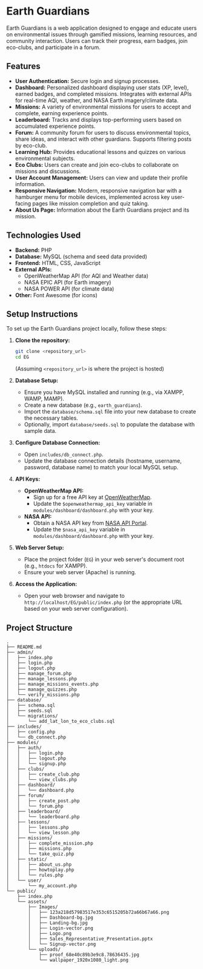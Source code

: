 # Earth Guardians

Earth Guardians is a web application designed to engage and educate users on environmental issues through gamified missions, learning resources, and community interaction. Users can track their progress, earn badges, join eco-clubs, and participate in a forum.

## Features

*   **User Authentication:** Secure login and signup processes.
*   **Dashboard:** Personalized dashboard displaying user stats (XP, level), earned badges, and completed missions. Integrates with external APIs for real-time AQI, weather, and NASA Earth imagery/climate data.
*   **Missions:** A variety of environmental missions for users to accept and complete, earning experience points.
*   **Leaderboard:** Tracks and displays top-performing users based on accumulated experience points.
*   **Forum:** A community forum for users to discuss environmental topics, share ideas, and interact with other guardians. Supports filtering posts by eco-club.
*   **Learning Hub:** Provides educational lessons and quizzes on various environmental subjects.
*   **Eco Clubs:** Users can create and join eco-clubs to collaborate on missions and discussions.
*   **User Account Management:** Users can view and update their profile information.
*   **Responsive Navigation:** Modern, responsive navigation bar with a hamburger menu for mobile devices, implemented across key user-facing pages like mission completion and quiz taking.
*   **About Us Page:** Information about the Earth Guardians project and its mission.

## Technologies Used

*   **Backend:** PHP
*   **Database:** MySQL (schema and seed data provided)
*   **Frontend:** HTML, CSS, JavaScript
*   **External APIs:**
    *   OpenWeatherMap API (for AQI and Weather data)
    *   NASA EPIC API (for Earth imagery)
    *   NASA POWER API (for climate data)
*   **Other:** Font Awesome (for icons)

## Setup Instructions

To set up the Earth Guardians project locally, follow these steps:

1.  **Clone the repository:**
    ```bash
    git clone <repository_url>
    cd EG
    ```
    (Assuming `<repository_url>` is where the project is hosted)

2.  **Database Setup:**
    *   Ensure you have MySQL installed and running (e.g., via XAMPP, WAMP, MAMP).
    *   Create a new database (e.g., `earth_guardians`).
    *   Import the `database/schema.sql` file into your new database to create the necessary tables.
    *   Optionally, import `database/seeds.sql` to populate the database with sample data.

3.  **Configure Database Connection:**
    *   Open `includes/db_connect.php`.
    *   Update the database connection details (hostname, username, password, database name) to match your local MySQL setup.

4.  **API Keys:**
    *   **OpenWeatherMap API:**
        *   Sign up for a free API key at [OpenWeatherMap](https://openweathermap.org/api).
        *   Update the `$openweathermap_api_key` variable in `modules/dashboard/dashboard.php` with your key.
    *   **NASA API:**
        *   Obtain a NASA API key from [NASA API Portal](https://api.nasa.gov/).
        *   Update the `$nasa_api_key` variable in `modules/dashboard/dashboard.php` with your key.

5.  **Web Server Setup:**
    *   Place the project folder (`EG`) in your web server's document root (e.g., `htdocs` for XAMPP).
    *   Ensure your web server (Apache) is running.

6.  **Access the Application:**
    *   Open your web browser and navigate to `http://localhost/EG/public/index.php` (or the appropriate URL based on your web server configuration).

## Project Structure

```
.
├── README.md
├── admin/
│   ├── index.php
│   ├── login.php
│   ├── logout.php
│   ├── manage_forum.php
│   ├── manage_lessons.php
│   ├── manage_missions_events.php
│   ├── manage_quizzes.php
│   └── verify_missions.php
├── database/
│   ├── schema.sql
│   ├── seeds.sql
│   └── migrations/
│       └── add_lat_lon_to_eco_clubs.sql
├── includes/
│   ├── config.php
│   └── db_connect.php
├── modules/
│   ├── auth/
│   │   ├── login.php
│   │   ├── logout.php
│   │   └── signup.php
│   ├── clubs/
│   │   ├── create_club.php
│   │   └── view_clubs.php
│   ├── dashboard/
│   │   └── dashboard.php
│   ├── forum/
│   │   ├── create_post.php
│   │   └── forum.php
│   ├── leaderboard/
│   │   └── leaderboard.php
│   ├── lessons/
│   │   ├── lessons.php
│   │   └── view_lesson.php
│   ├── missions/
│   │   ├── complete_mission.php
│   │   ├── missions.php
│   │   └── take_quiz.php
│   ├── static/
│   │   ├── about_us.php
│   │   ├── howtoplay.php
│   │   └── rules.php
│   └── user/
│       └── my_account.php
└── public/
    ├── index.php
    └── assets/
        ├── Images/
        │   ├── 123a218d57983517e353c6515205b72a66b67a66.png
        │   ├── Dashboard-bg.jpg
        │   ├── Landing-bg.jpg
        │   ├── Login-vector.png
        │   ├── Logo.png
        │   ├── Sales_Representative_Presentation.pptx
        │   └── Signup-vector.png
        └── uploads/
            ├── proof_68e40c89b3e9c8.78636435.jpg
            └── wallpaper_1920x1080_light.png
```